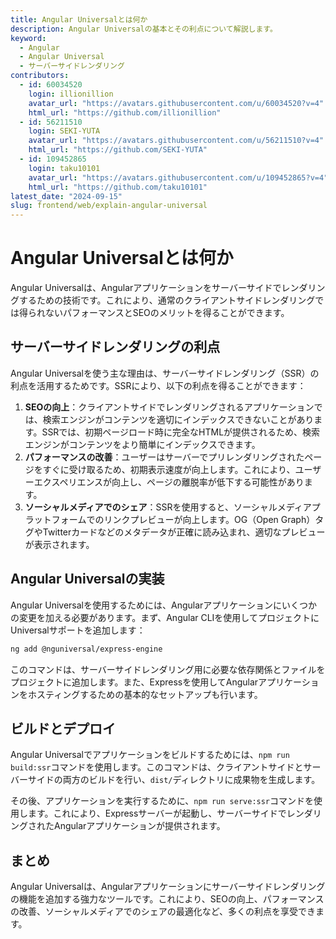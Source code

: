 ```yaml
---
title: Angular Universalとは何か
description: Angular Universalの基本とその利点について解説します。
keyword:
  - Angular
  - Angular Universal
  - サーバーサイドレンダリング
contributors:
  - id: 60034520
    login: illionillion
    avatar_url: "https://avatars.githubusercontent.com/u/60034520?v=4"
    html_url: "https://github.com/illionillion"
  - id: 56211510
    login: SEKI-YUTA
    avatar_url: "https://avatars.githubusercontent.com/u/56211510?v=4"
    html_url: "https://github.com/SEKI-YUTA"
  - id: 109452865
    login: taku10101
    avatar_url: "https://avatars.githubusercontent.com/u/109452865?v=4"
    html_url: "https://github.com/taku10101"
latest_date: "2024-09-15"
slug: frontend/web/explain-angular-universal
---
```


# Angular Universalとは何か

Angular Universalは、Angularアプリケーションをサーバーサイドでレンダリングするための技術です。これにより、通常のクライアントサイドレンダリングでは得られないパフォーマンスとSEOのメリットを得ることができます。

## サーバーサイドレンダリングの利点

Angular Universalを使う主な理由は、サーバーサイドレンダリング（SSR）の利点を活用するためです。SSRにより、以下の利点を得ることができます：

1. **SEOの向上**：クライアントサイドでレンダリングされるアプリケーションでは、検索エンジンがコンテンツを適切にインデックスできないことがあります。SSRでは、初期ページロード時に完全なHTMLが提供されるため、検索エンジンがコンテンツをより簡単にインデックスできます。
2. **パフォーマンスの改善**：ユーザーはサーバーでプリレンダリングされたページをすぐに受け取るため、初期表示速度が向上します。これにより、ユーザーエクスペリエンスが向上し、ページの離脱率が低下する可能性があります。
3. **ソーシャルメディアでのシェア**：SSRを使用すると、ソーシャルメディアプラットフォームでのリンクプレビューが向上します。OG（Open Graph）タグやTwitterカードなどのメタデータが正確に読み込まれ、適切なプレビューが表示されます。

## Angular Universalの実装

Angular Universalを使用するためには、Angularアプリケーションにいくつかの変更を加える必要があります。まず、Angular CLIを使用してプロジェクトにUniversalサポートを追加します：

```bash
ng add @nguniversal/express-engine
```

このコマンドは、サーバーサイドレンダリング用に必要な依存関係とファイルをプロジェクトに追加します。また、Expressを使用してAngularアプリケーションをホスティングするための基本的なセットアップも行います。

## ビルドとデプロイ

Angular Universalでアプリケーションをビルドするためには、`npm run build:ssr`コマンドを使用します。このコマンドは、クライアントサイドとサーバーサイドの両方のビルドを行い、`dist/`ディレクトリに成果物を生成します。

その後、アプリケーションを実行するために、`npm run serve:ssr`コマンドを使用します。これにより、Expressサーバーが起動し、サーバーサイドでレンダリングされたAngularアプリケーションが提供されます。

## まとめ

Angular Universalは、Angularアプリケーションにサーバーサイドレンダリングの機能を追加する強力なツールです。これにより、SEOの向上、パフォーマンスの改善、ソーシャルメディアでのシェアの最適化など、多くの利点を享受できます。
